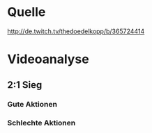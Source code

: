 # Quelle

http://de.twitch.tv/thedoedelkopp/b/365724414

# Videoanalyse 
## 2:1 Sieg

### Gute Aktionen

### Schlechte Aktionen
